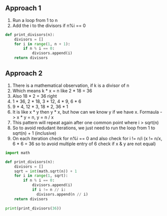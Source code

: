 ## Approach 1
1. Run a loop from 1 to n
2. Add the i to the divisors if n%i == 0

```Python
def print_divisors(n):
    divisors = []
    for i in range(1, n + 1):
        if n % i == 0:
            divisors.append(i)
    return divisors
```

## Approach 2
1. There is a mathematical observation, if k is a divisor of n
2. Which means k * x = n like 2 * 18 = 36
3. Also 18 * 2 = 36 right
4.  1 * 36, 2 * 18, 3 * 12, 4 * 9, 6 * 6
5.  9 * 4, 12 * 3, 18 * 2, 36 * 1
6.  It is like x * y then y * x, but how can we know y if we have x. Formaula -> x * y = n, y = n / x
7.  This pattern will repeat again after one common point where i > sqrt(n)
8.  So to avoid redudant iterations, we just need to run the loop from 1 to sqrt(n) + 1 (inclusive)
9.  On each iteration check for n%i == 0 and also check for i != n/i (x != n/x, 6 * 6 = 36 so to avoid multiple entry of 6 check if x & y are not equal)

```Python
import math

def print_divisors(n):
    divisors = []
    sqrt = int(math.sqrt(n)) + 1
    for i in range(1, sqrt):
        if n % i == 0:
            divisors.append(i)
            if i != n // i:
              divisors.append(n // i)
    return divisors
    
print(print_divisors(36))
```
